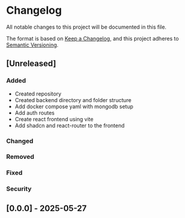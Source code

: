 # Changelog

All notable changes to this project will be documented in this file.

The format is based on [Keep a Changelog](https://keepachangelog.com/en/1.1.0/),
and this project adheres to [Semantic Versioning](https://semver.org/spec/v2.0.0.html).

## [Unreleased]

### Added
- Created repository
- Created backend directory and folder structure
- Add docker compose yaml with mongodb setup
- Add auth routes
- Create react frontend using vite
- Add shadcn and react-router to the frontend

### Changed

### Removed

### Fixed

### Security

## [0.0.0] - 2025-05-27